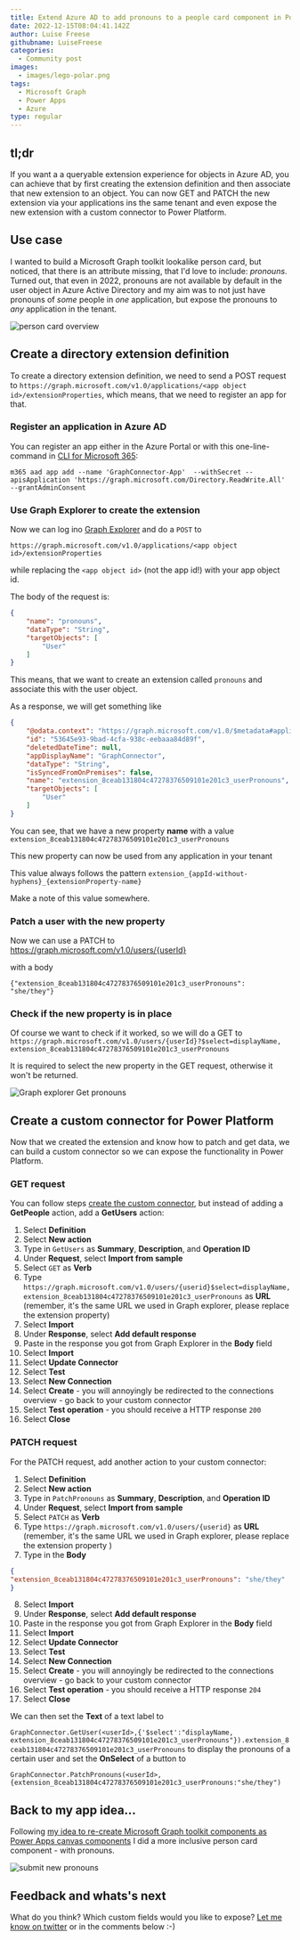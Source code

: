 ```yaml
---
title: Extend Azure AD to add pronouns to a people card component in Power Apps
date: 2022-12-15T08:04:41.142Z
author: Luise Freese
githubname: LuiseFreese
categories:
  - Community post
images:
  - images/lego-polar.png
tags:
  - Microsoft Graph
  - Power Apps
  - Azure
type: regular
---
```


## tl;dr

If you want a a queryable extension experience for objects in Azure AD, you can achieve that by first creating the extension definition and then associate that new extension to an object. You can now GET and PATCH the new extension via your applications ins the same tenant and even expose the new extension with a custom connector to Power Platform.

## Use case

I wanted to build a Microsoft Graph toolkit lookalike person card, but noticed, that there is an attribute missing, that I'd love to include: *pronouns*. Turned out, that even in 2022, pronouns are not available by default in the user object in Azure Active Directory and my aim was to not just have pronouns of *some* people in *one* application, but expose the pronouns to *any* application in the tenant.

![person card overview](images/personcard.png)

## Create a directory extension definition

To create a directory extension definition, we need to send a POST request to `https://graph.microsoft.com/v1.0/applications/<app object id>/extensionProperties`, which means, that we need to register an app for that.

### Register an application in Azure AD

You can register an app either in the Azure Portal or with this one-line-command in [CLI for Microsoft 365](https://pnp.github.io/cli-microsoft365):

`m365 aad app add --name 'GraphConnector-App'  --withSecret --apisApplication 'https://graph.microsoft.com/Directory.ReadWrite.All' --grantAdminConsent`

### Use Graph Explorer to create the extension

Now we can log ino [Graph Explorer](https://aka.ms/ge) and do a `POST` to

`https://graph.microsoft.com/v1.0/applications/<app object id>/extensionProperties`

while replacing the `<app object id>` (not the app id!) with your app object id.

The body of the request is:

```json
{
    "name": "pronouns",
    "dataType": "String",
    "targetObjects": [
        "User"
    ]
}
```

This means, that we want to create an extension called `pronouns` and associate this with the user object.

As a response, we will get something like

```JSON
{
    "@odata.context": "https://graph.microsoft.com/v1.0/$metadata#applications('4e3dbc8f-ca32-41b4-825a-346215d7d20f')/extensionProperties/$entity",
    "id": "53645e93-9bad-4cfa-938c-eebaaa84d89f",
    "deletedDateTime": null,
    "appDisplayName": "GraphConnector",
    "dataType": "String",
    "isSyncedFromOnPremises": false,
    "name": "extension_8ceab131804c47278376509101e201c3_userPronouns",
    "targetObjects": [
        "User"
    ]
}
```

You can see, that we have a new property **name** with a value `extension_8ceab131804c47278376509101e201c3_userPronouns`

This new property can now be used from any application in your tenant

This value always follows the pattern `extension_{appId-without-hyphens}_{extensionProperty-name}`

Make a note of this value somewhere.

### Patch a user with the new property

Now we can use a PATCH to https://graph.microsoft.com/v1.0/users/{userId}

with a body

`{"extension_8ceab131804c47278376509101e201c3_userPronouns": "she/they"}`

### Check if the new property is in place

Of course we want to check if it worked, so we will do a GET to `https://graph.microsoft.com/v1.0/users/{userId}?$select=displayName, extension_8ceab131804c47278376509101e201c3_userPronouns`

It is required to select the new property in the GET request, otherwise it won't be returned.

![Graph explorer Get pronouns](images/ge.png)

## Create a custom connector for Power Platform

Now that we created the extension and know how to patch and get data, we can build a custom connector so we can expose the functionality in Power Platform.

### GET request

You can follow steps [create the custom connector](https://m365princess.com/microsoft-graph-people-picker-power-apps#create-the-custom-connector), but instead of adding a **GetPeople** action, add a **GetUsers** action:

1. Select **Definition**
2. Select **New action**
3. Type in `GetUsers` as **Summary**, **Description**, and **Operation ID**
4. Under **Request**, select **Import from sample**
5. Select `GET` as **Verb**
6. Type `https://graph.microsoft.com/v1.0/users/{userid}$select=displayName, extension_8ceab131804c47278376509101e201c3_userPronouns` as **URL** (remember, it's the same URL we used in Graph explorer, please replace the extension property)
7. Select **Import**
8. Under **Response**, select **Add default response**
9. Paste in the response you got from Graph Explorer in the **Body** field
10. Select **Import**
11. Select **Update Connector**
12. Select **Test**
13. Select **New Connection**
14. Select **Create** - you will annoyingly be redirected to the connections overview - go back to your custom connector
15. Select **Test operation** - you should receive a HTTP response `200`
16. Select **Close**

### PATCH request

For the PATCH request, add another action to your custom connector:

1. Select **Definition**
2. Select **New action**
3. Type in `PatchPronouns` as **Summary**, **Description**, and **Operation ID**
4. Under **Request**, select **Import from sample**
5. Select `PATCH` as **Verb**
6. Type `https://graph.microsoft.com/v1.0/users/{userid}` as **URL** (remember, it's the same URL we used in Graph explorer, please replace the extension property )
7. Type in the **Body**

```json
{
"extension_8ceab131804c47278376509101e201c3_userPronouns": "she/they"
}
```

8. Select **Import**
9. Under **Response**, select **Add default response**
10. Paste in the response you got from Graph Explorer in the **Body** field
11. Select **Import**
12. Select **Update Connector**
13. Select **Test**
14. Select **New Connection**
15. Select **Create** - you will annoyingly be redirected to the connections overview - go back to your custom connector
16. Select **Test operation** - you should receive a HTTP response `204`
17. Select **Close**

We can then set the **Text** of a text label to

`GraphConnector.GetUser(<userId>,{'$select':"displayName, extension_8ceab131804c47278376509101e201c3_userPronouns"}).extension_8ceab131804c47278376509101e201c3_userPronouns` to display the pronouns of a certain user and set the **OnSelect** of a button to

`GraphConnector.PatchPronouns(<userId>,{extension_8ceab131804c47278376509101e201c3_userPronouns:"she/they")`

## Back to my app idea...

Following [my idea to re-create Microsoft Graph toolkit components as Power Apps canvas components](https://m365princess.com/microsoft-graph-people-picker-power-apps) I did a more inclusive person card component - with pronouns.

![submit new pronouns](images/pronouns.gif)

## Feedback and whats's next

What do you think? Which custom fields would you like to expose? [Let me know on twitter](https://twitter.com/LuiseFreese/status/1602214905716903941) or in the comments below :-)

